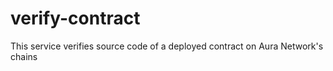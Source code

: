 # verify-contract
This service verifies source code of a deployed contract on Aura Network's chains
